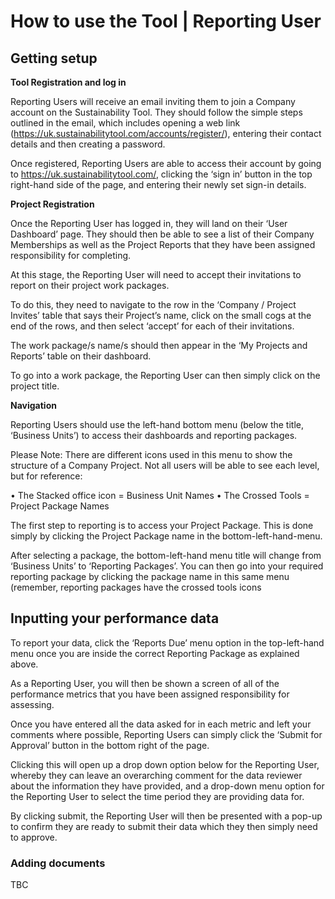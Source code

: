 # How to use the Tool | Reporting User

## Getting setup

**Tool Registration and log in**

Reporting Users will receive an email inviting them to join a Company account on the Sustainability Tool. They should follow the simple steps outlined in the email, which includes opening a web link (https://uk.sustainabilitytool.com/accounts/register/), entering their contact details and then creating a password.

Once registered, Reporting Users are able to access their account by going to https://uk.sustainabilitytool.com/, clicking the ‘sign in’ button in the top right-hand side of the page, and entering their newly set sign-in details.

**Project Registration**

Once the Reporting User has logged in, they will land on their ‘User Dashboard’ page. They should then be able to see a list of their Company Memberships as well as the Project Reports that they have been assigned responsibility for completing. 

At this stage, the Reporting User will need to accept their invitations to report on their project work packages. 

To do this, they need to navigate to the row in the ‘Company / Project Invites’ table that says their Project’s name, click on the small cogs at the end of the rows, and then select ‘accept’ for each of their invitations. 

The work package/s name/s should then appear in the ‘My Projects and Reports’ table on their dashboard.

To go into a work package, the Reporting User can then simply click on the project title.

**Navigation**

Reporting Users should use the left-hand bottom menu (below the title, ‘Business Units’) to access their dashboards and reporting packages.

Please Note: There are different icons used in this menu to show the structure of a Company Project. Not all users will be able to see each level, but for reference:

•	The Stacked office icon = Business Unit Names
•	The Crossed Tools = Project Package Names

The first step to reporting is to access your Project Package. This is done simply by clicking the Project Package name in the bottom-left-hand-menu.

After selecting a package, the bottom-left-hand menu title will change from ‘Business Units’ to ‘Reporting Packages’. You can then go into your required reporting package by clicking the package name in this same menu (remember, reporting packages have the crossed tools icons

## Inputting your performance data

To report your data, click the ‘Reports Due’ menu option in the top-left-hand menu once you are inside the correct Reporting Package as explained above.

As a Reporting User, you will then be shown a screen of all of the performance metrics that you have been assigned responsibility for assessing. 

Once you have entered all the data asked for in each metric and left your comments where possible, Reporting Users can simply click the ‘Submit for Approval’ button in the bottom right of the page.

Clicking this will open up a drop down option below for the Reporting User, whereby they can leave an overarching comment for the data reviewer about the information they have provided, and a drop-down menu option for the Reporting User to select the time period they are providing data for.

By clicking submit, the Reporting User will then be presented with a pop-up to confirm they are ready to submit their data which they then simply need to approve.

### Adding documents

TBC
